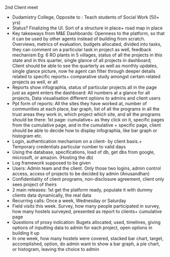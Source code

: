 2nd Client meet
- Dudamistry College, Opposite to <Could not hear location> : Teach students of Social Work (50+ yrs)
- Status? Finalizing the UI. Sort of a structure in place+ road map in place
- Key takeaways from M&E Dashboards: Openness to the platform, so that it can be used by other agents instead of building from scratch.
Overviews, metrics of evaluation, budgets allocated, divided into tasks, they can comment on a particular task in project as well, feedback mechanism
Eg: 6 RO plants in 5 villages, status of all the projects in this state and in this quarter, single glance of all projects in dashboard; Client should be able to see the quarterly as well as monthly updates, single glance picture, now he agent can filter through deeper details related to specific reports+ comparative study amongst certain related projects as well, er all
- Reports show infographia, status of particular projects all in the page just as agent enters the dashboard: All numbers at a glance for all projects, Data visualisation different options to admins and client users
- Ppt form of reports: All the sites they have worked at, number of communities at each place, bar graph, list of all the programs in all the trust areas they work in, which project which site, and all the programs should be there: 1st page: cumulative+ as they click on it, specific pages from the cumulative page, and in the cumulative + specific page, client should be able to decide how to display infographia, like bar graph or histogram etc.
- Login, authentication mechanism on a client- by client basis.+ Temporary credentials particular number to valid days
- Using the database, specifications, load of db, get dbs from google, microsoft, or amazon. (Hosting the db)
- Log framework supposed to be given
- Users: Admin team and the client. Only those two logins, admin control access, access of projects to be decided by admin (Anusandhan)
- Confidentiality of client programs, non-disclosure agreement, client only sees project of theirs
- 2 main releases: 1st get the platform ready, populate it with dummy clients data dynamically, the real data
- Recurring calls: Once a week, Wednesday or Saturday
- Field visits this week. Survey, how many people participated in survey, how many hostels surveyed, presented as report to clients+ cumulative page
- Questions of proxy indication: Bugets allocated, used, timelines, giving options of inputting data to admin for each project, open options in building it up
- In one week, how many hostels were covered, stacked bar chart, target, accomplished, option, do admin want to show a bar graph, a pie chart, or histogram, leaving the choice to admin